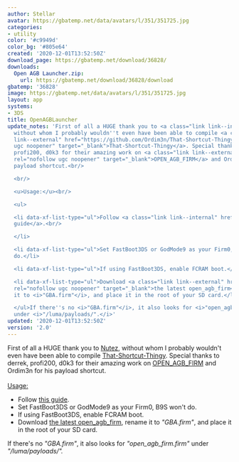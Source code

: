 ```yaml
---
author: Stellar
avatar: https://gbatemp.net/data/avatars/l/351/351725.jpg
categories:
- utility
color: '#c9949d'
color_bg: '#805e64'
created: '2020-12-01T13:52:50Z'
download_page: https://gbatemp.net/download/36828/
downloads:
  Open AGB Launcher.zip:
    url: https://gbatemp.net/download/36828/download
gbatemp: '36828'
image: https://gbatemp.net/data/avatars/l/351/351725.jpg
layout: app
systems:
- 3DS
title: OpenAGBLauncher
update_notes: 'First of all a HUGE thank you to <a class="link link--internal" href="https://gbatemp.net/members/nutez.439371/">Nutez</a>,
  without whom I probably wouldn''t even have been able to compile <a class="link
  link--external" href="https://github.com/Ordim3n/That-Shortcut-Thingy" rel="nofollow
  ugc noopener" target="_blank">That-Shortcut-Thingy</a>. Special thanks to derrek,
  profi200, d0k3 for their amazing work on <a class="link link--external" href="https://github.com/profi200/open_agb_firm"
  rel="nofollow ugc noopener" target="_blank">OPEN_AGB_FIRM</a> and Ordim3n for his
  payload shortcut.<br/>

  <br/>

  <u>Usage:</u><br/>

  <ul>

  <li data-xf-list-type="ul">Follow <a class="link link--internal" href="https://gbatemp.net/threads/open_agb_firm-discussion-thread.570844/#post-9149895">this
  guide</a>.<br/>

  </li>

  <li data-xf-list-type="ul">Set FastBoot3DS or GodMode9 as your Firm0, B9S won''t
  do.</li>

  <li data-xf-list-type="ul">If using FastBoot3DS, enable FCRAM boot.</li>

  <li data-xf-list-type="ul">Download <a class="link link--external" href="https://github.com/profi200/open_agb_firm/releases/latest"
  rel="nofollow ugc noopener" target="_blank">the latest open_agb_firm</a>, rename
  it to <i>"GBA.firm"</i>, and place it in the root of your SD card.</li>

  </ul>If there''s no <i>"GBA.firm"</i>, it also looks for <i>"open_agb_firm.firm"</i>
  under <i>"/luma/payloads/".</i>'
updated: '2020-12-01T13:52:50Z'
version: '2.0'
---
```

First of all a HUGE thank you to <a class="link link--internal" href="https://gbatemp.net/members/nutez.439371/">Nutez</a>, without whom I probably wouldn't even have been able to compile <a class="link link--external" href="https://github.com/Ordim3n/That-Shortcut-Thingy" rel="nofollow ugc noopener" target="_blank">That-Shortcut-Thingy</a>. Special thanks to derrek, profi200, d0k3 for their amazing work on <a class="link link--external" href="https://github.com/profi200/open_agb_firm" rel="nofollow ugc noopener" target="_blank">OPEN_AGB_FIRM</a> and Ordim3n for his payload shortcut.<br/>
<br/>
<u>Usage:</u><br/>
<ul>
<li data-xf-list-type="ul">Follow <a class="link link--internal" href="https://gbatemp.net/threads/open_agb_firm-discussion-thread.570844/#post-9149895">this guide</a>.<br/>
</li>
<li data-xf-list-type="ul">Set FastBoot3DS or GodMode9 as your Firm0, B9S won't do.</li>
<li data-xf-list-type="ul">If using FastBoot3DS, enable FCRAM boot.</li>
<li data-xf-list-type="ul">Download <a class="link link--external" href="https://github.com/profi200/open_agb_firm/releases/latest" rel="nofollow ugc noopener" target="_blank">the latest open_agb_firm</a>, rename it to <i>"GBA.firm"</i>, and place it in the root of your SD card.</li>
</ul>If there's no <i>"GBA.firm"</i>, it also looks for <i>"open_agb_firm.firm"</i> under <i>"/luma/payloads/".</i>